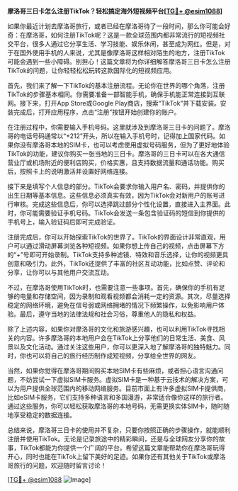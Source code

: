 **摩洛哥三日卡怎么注册TikTok？轻松搞定海外短视频平台[[TG💪+ @esim1088](https://t.me/s/esim1088)]**

如果你最近计划去摩洛哥旅行，或者已经在摩洛哥待了一段时间，那么你可能会好奇：在摩洛哥，如何注册TikTok呢？这是一款全球范围内都非常流行的短视频社交平台，很多人通过它分享生活、学习技能、娱乐休闲，甚至成为网红。但是，对于在国外使用手机的人来说，尤其是像摩洛哥这样相对陌生的地方，注册TikTok可能会遇到一些小障碍。别担心！这篇文章将为你详细解答摩洛哥三日卡怎么注册TikTok的问题，让你轻轻松松玩转这款国际化的短视频应用。

首先，我们来了解一下TikTok的基本注册流程。无论你在世界的哪个角落，注册TikTok的步骤基本相同。你需要准备一部智能手机，确保手机能正常连接到互联网。接下来，打开App Store或Google Play商店，搜索“TikTok”并下载安装。安装完成后，打开应用程序，点击“注册”按钮开始创建你的账户。

在注册过程中，你需要输入手机号码。这里就涉及到摩洛哥三日卡的问题了。摩洛哥的电话号码通常以“+212”开头，所以在输入手机号时，记得加上国家代码。如果你没有摩洛哥本地的SIM卡，也可以考虑使用虚拟号码服务，但为了更好地体验TikTok的功能，建议你购买一张当地的三日卡。摩洛哥的三日卡可以在各大通信营业厅或机场附近的便利店购买，价格实惠，且支持数据流量和通话功能。购买后，按照卡上的说明激活并设置好网络连接。

接下来是填写个人信息的部分。TikTok会要求你输入用户名、密码，并提供你的出生日期等基本信息。这些信息必须真实有效，因为TikTok会对新用户的账号进行审核。完成这些信息后，你可以选择跳过部分个性化设置，直接进入主界面。此时，你可能需要验证手机号码。TikTok会发送一条包含验证码的短信到你提供的手机号上，输入验证码后即可完成验证。

注册完成后，你可以开始探索TikTok的世界了。TikTok的界面设计非常直观，用户可以通过滑动屏幕浏览各种短视频。如果你想上传自己的视频，点击屏幕下方的“+”号即可开始录制。TikTok支持多种滤镜、特效和音乐选择，让你的视频更具创意和吸引力。此外，TikTok还提供了丰富的社区互动功能，比如点赞、评论和分享，让你可以与其他用户交流互动。

不过，在摩洛哥使用TikTok时，也需要注意一些事项。首先，确保你的手机有足够的电量和存储空间，因为录制和观看视频都会消耗一定的资源。其次，尽量选择稳定的网络环境，避免在信号弱或网络拥堵的情况下频繁操作，以免影响用户体验。最后，遵守当地的法律法规和社会习俗，尊重他人的隐私和权益。

除了上述内容，如果你对摩洛哥的文化和旅游感兴趣，也可以利用TikTok寻找相关的内容。许多摩洛哥的本地用户会在TikTok上分享他们的日常生活、美食、风景以及文化活动。通过关注这些用户，你可以更深入地了解摩洛哥的独特魅力。同时，你也可以将自己的旅行经历制作成短视频，分享给全世界的网友。

当然，如果你觉得在摩洛哥期间购买本地SIM卡有些麻烦，或者担心语言沟通问题，不妨尝试一下虚拟SIM卡服务。虚拟SIM卡是一种基于云技术的解决方案，可以为用户提供全球范围内的移动网络服务。目前市面上有许多虚拟SIM卡提供商，比如eSIM卡服务，它们支持多种语言和多国漫游，非常适合像你这样的旅行者。通过这些服务，你可以轻松获取摩洛哥的本地号码，无需更换实体SIM卡，随时随地享受稳定的数据连接。

总结来说，摩洛哥三日卡的使用并不复杂，只要你按照正确的步骤操作，就能顺利注册并使用TikTok。无论是记录旅途中的精彩瞬间，还是与全球网友分享你的故事，TikTok都能为你提供一个广阔的平台。希望这篇文章能帮助你在摩洛哥玩得开心，同时也能在TikTok上留下美好的足迹。如果你还有其他关于TikTok或摩洛哥旅行的问题，欢迎随时留言讨论！

[[TG💪+ @esim1088](https://t.me/s/esim1088) ![Image](https://i.postimg.cc/4NQfJmqS/Snipaste-2025-05-13-00-14-12.png)]